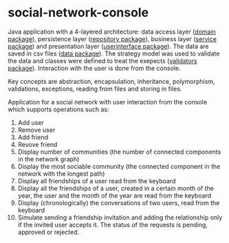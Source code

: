 # social-network-console
Java application with a 4-layered architecture: data access layer ([domain package](https://github.com/Iri25/social-network/tree/main/SocialNetwork/src/main/java/socialnetwork/domain)), persistence layer ([repository package](https://github.com/Iri25/social-network/tree/main/SocialNetwork/src/main/java/socialnetwork/repository)), business layer ([service package](https://github.com/Iri25/social-network/tree/main/SocialNetwork/src/main/java/socialnetwork/service)) and presentation layer ([userinterface package](https://github.com/Iri25/social-network/tree/main/SocialNetwork/src/main/java/socialnetwork/userinterface)). The data are saved in csv files ([data package](https://github.com/Iri25/social-network/tree/main/SocialNetwork/data)). The strategy model was used to validate the data and classes were defined to treat the exepects ([validators package](https://github.com/Iri25/social-network/tree/main/SocialNetwork/src/main/java/socialnetwork/domain/validators)). Interaction with the user is done from the console.

Key concepts are abstraction, encapsulation, inheritance, polymorphism, validations, exceptions, reading from files and storing in files.

Application for a social network with user interaction from the console which supports operations such as:
1. Add user
2. Remove user
3. Add friend
4. Revove friend
5. Display number of communities (the number of connected components in the network graph)
6. Display the most sociable community (the connected component in the network with the longest path)
7. Display all friendships of a user read from the keyboard
8. Display all the friendships of a user, created in a certain month of the year, the user and the month of the year are read from the keyboard
9. Display (chronologically) the conversations of two users, read from the keyboard
10. Simulate sending a friendship invitation and adding the relationship only if the invited user accepts it. The status of the requests is pending, approved or rejected.
